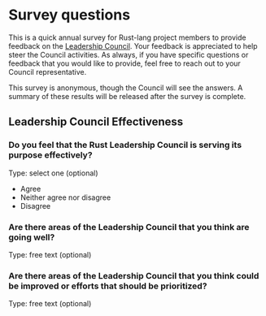 # Survey questions

This is a quick annual survey for Rust-lang project members to provide feedback on the [Leadership Council](https://forge.rust-lang.org/governance/council.html). Your feedback is appreciated to help steer the Council activities. As always, if you have specific questions or feedback that you would like to provide, feel free to reach out to your Council representative.

This survey is anonymous, though the Council will see the answers. A summary of these results will be released after the survey is complete.

## Leadership Council Effectiveness

### Do you feel that the Rust Leadership Council is serving its purpose effectively?

Type: select one (optional)

- Agree
- Neither agree nor disagree
- Disagree

### Are there areas of the Leadership Council that you think are going well?

Type: free text (optional)

### Are there areas of the Leadership Council that you think could be improved or efforts that should be prioritized?

Type: free text (optional)
